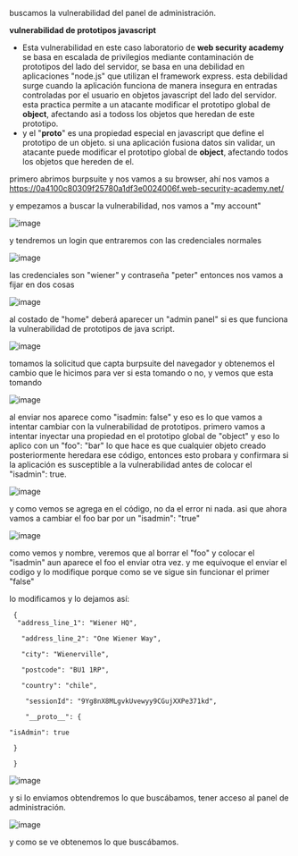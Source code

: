 buscamos la vulnerabilidad del panel de administración.

**vulnerabilidad de prototipos javascript**

- Esta vulnerabilidad en este caso laboratorio de **web security academy** se basa en escalada de privilegios mediante contaminación de prototipos del lado del servidor, se basa en una debilidad en aplicaciones "node.js" que utilizan el framework express. esta debilidad surge cuando la aplicación funciona de manera insegura en entradas controladas por el usuario en objetos javascript del lado del servidor.  esta practica permite a un atacante modificar el prototipo global de **object**, afectando asi a todoss los objetos que heredan de este prototipo. 
- y el "__proto__" es una propiedad especial en javascript que define el prototipo de un objeto. si una aplicación fusiona datos sin validar, un atacante puede modificar el prototipo global de **object**, afectando todos los objetos que hereden de el. 

primero abrimos burpsuite y nos vamos a su browser, ahí nos vamos a https://0a4100c80309f25780a1df3e0024006f.web-security-academy.net/

y empezamos a buscar la vulnerabilidad, nos vamos a "my account"

![image](https://github.com/user-attachments/assets/df5d0a47-2590-422d-aebc-622cd71553bd)

y tendremos un login que entraremos con las credenciales normales

![image](https://github.com/user-attachments/assets/3bc2f460-6f5b-423e-b52d-e6c463487c1e)

las credenciales son "wiener" y contraseña "peter"
entonces nos vamos a fijar en dos cosas

![image](https://github.com/user-attachments/assets/9b3a699a-8bfb-4142-9a54-801a1631d29c)

al costado de "home" deberá aparecer  un "admin panel" si es que funciona la vulnerabilidad de prototipos de java script.

![image](https://github.com/user-attachments/assets/67915ce7-b8e1-4eb7-bfac-cf6a2f6f3051)

tomamos la solicitud que capta burpsuite del navegador y obtenemos el cambio que le hicimos para ver si esta tomando o no, y vemos que esta tomando 

![image](https://github.com/user-attachments/assets/761b586e-4b6f-442b-91dc-589a9c177d23)

al enviar nos aparece como "isadmin: false" y eso es lo que vamos a intentar cambiar con la vulnerabilidad de prototipos. primero vamos a intentar inyectar una propiedad en el prototipo global de "object" y eso lo aplico con un "foo": "bar" lo que hace es que cualquier objeto creado posteriormente heredara ese código, entonces esto probara y confirmara si la aplicación es susceptible a la vulnerabilidad antes de colocar el "isadmin": true. 

![image](https://github.com/user-attachments/assets/e476a738-e444-439f-9223-93d9d8fde0cc)

y como vemos se agrega en el código, no da el error ni nada. asi que ahora vamos a cambiar el foo bar por un "isadmin": "true"

![image](https://github.com/user-attachments/assets/3a3cbade-2d2a-4471-947a-e8601ac4c863)

como vemos y nombre, veremos que al borrar el "foo" y colocar el "isadmin" aun aparece el foo el enviar otra vez. y me equivoque el enviar el codigo y lo modifique porque como se ve sigue sin funcionar el primer "false"

lo modificamos y lo dejamos así: 

     {
      "address_line_1": "Wiener HQ",
      
	   "address_line_2": "One Wiener Way",
	   
	   "city": "Wienerville",
	   
	   "postcode": "BU1 1RP",
	   
	   "country": "chile",
	   
		"sessionId": "9Yg8nX8MLgvkUvewyy9CGujXXPe371kd",
		
		"__proto__": {

    "isAdmin": true
    
	 }
	 
	 }

![image](https://github.com/user-attachments/assets/7f1fbd72-a6a1-4702-89bc-94d9874bf0f4)

y si lo enviamos obtendremos lo que buscábamos, tener acceso al panel de administración. 

![image](https://github.com/user-attachments/assets/db4b0925-5e2b-4752-9e32-af0b14c32c21)

y como se ve obtenemos lo que buscábamos. 

